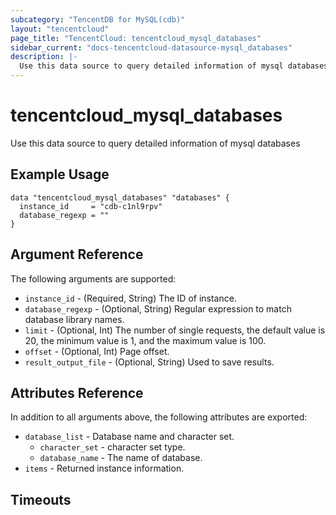 ```yaml
---
subcategory: "TencentDB for MySQL(cdb)"
layout: "tencentcloud"
page_title: "TencentCloud: tencentcloud_mysql_databases"
sidebar_current: "docs-tencentcloud-datasource-mysql_databases"
description: |-
  Use this data source to query detailed information of mysql databases
---
```


# tencentcloud_mysql_databases

Use this data source to query detailed information of mysql databases

## Example Usage

```hcl
data "tencentcloud_mysql_databases" "databases" {
  instance_id     = "cdb-c1nl9rpv"
  database_regexp = ""
}
```

## Argument Reference

The following arguments are supported:

* `instance_id` - (Required, String) The ID of instance.
* `database_regexp` - (Optional, String) Regular expression to match database library names.
* `limit` - (Optional, Int) The number of single requests, the default value is 20, the minimum value is 1, and the maximum value is 100.
* `offset` - (Optional, Int) Page offset.
* `result_output_file` - (Optional, String) Used to save results.

## Attributes Reference

In addition to all arguments above, the following attributes are exported:

* `database_list` - Database name and character set.
  * `character_set` - character set type.
  * `database_name` - The name of database.
* `items` - Returned instance information.


## Timeouts

<no value>


